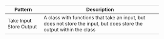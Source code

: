 

| Pattern | Description |
| --- | --- |
| Take Input Store Output | A class with functions that take an input, but does not store the input, but does store the output within the class |

